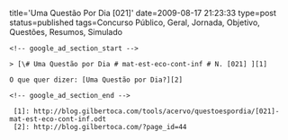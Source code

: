title='Uma Questão Por Dia [021]'
date=2009-08-17 21:23:33
type=post
status=published
tags=Concurso Público, Geral, Jornada, Objetivo, Questões, Resumos, Simulado
~~~~~~
<!-- google_ad_section_start -->

> [\# Uma Questão por Dia # mat-est-eco-cont-inf # N. [021] ][1]

O que quer dizer: [Uma Questão por Dia?][2]

<!-- google_ad_section_end -->

 [1]: http://blog.gilbertoca.com/tools/acervo/questoespordia/[021]-mat-est-eco-cont-inf.odt
 [2]: http://blog.gilbertoca.com/?page_id=44